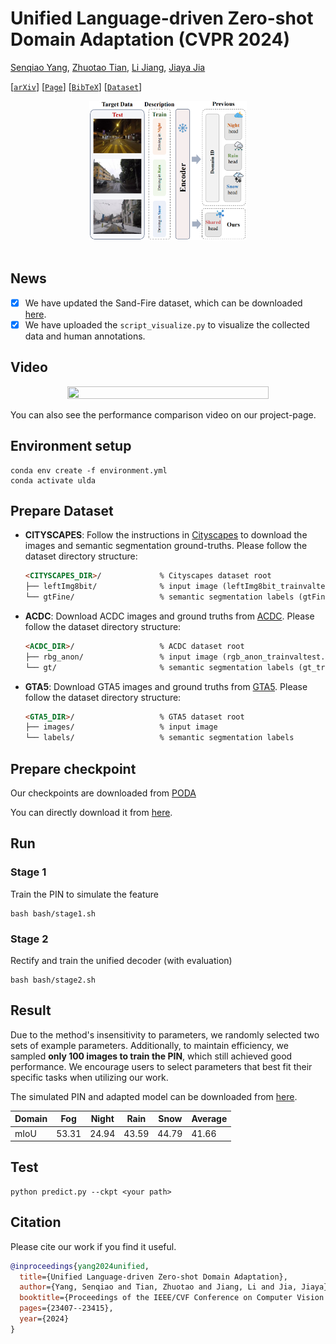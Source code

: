 # Unified Language-driven Zero-shot Domain Adaptation (CVPR 2024)
[Senqiao Yang](https://scholar.google.com/citations?user=NcJc-RwAAAAJ&hl),
[Zhuotao Tian](https://scholar.google.com/citations?user=mEjhz-IAAAAJ&hl),
[Li Jiang](https://scholar.google.com/citations?user=5cIodxsAAAAJ&hl),
[Jiaya Jia](https://scholar.google.com/citations?user=XPAkzTEAAAAJ&hl=en)

[[`arXiv`](https://arxiv.org/abs/2404.07155)] [[`Page`](https://senqiaoyang.com/project/ulda)] [[`BibTeX`](#cite)] [[`Dataset`](https://huggingface.co/datasets/Senqiao/Sand-Fire-ULDA)]

<div align="center">
  <img src="imgs/teaser.png" width="50%" height="50%"/>
</div><br/>


## News
- [x] We have updated the Sand-Fire dataset, which can be downloaded [here](https://huggingface.co/datasets/Senqiao/Sand-Fire-ULDA).
- [x] We have uploaded the `script_visualize.py` to visualize the collected data and human annotations.

## Video

<p align="center">
  <a href="https://www.youtube.com/watch?v=-9RiIbhcrew&ab_channel=SenqiaoYang">
    <img src="https://img.youtube.com/vi/-9RiIbhcrew/hqdefault.jpg" style="width:80%" height="50%"/>
  </a>
</p>
You can also see the performance comparison video on our project-page.

## Environment setup
```
conda env create -f environment.yml
conda activate ulda
```

## Prepare Dataset
* **CITYSCAPES**: Follow the instructions in [Cityscapes](https://www.cityscapes-dataset.com/)
  to download the images and semantic segmentation ground-truths. Please follow the dataset directory structure:
  ```html
  <CITYSCAPES_DIR>/             % Cityscapes dataset root
  ├── leftImg8bit/              % input image (leftImg8bit_trainvaltest.zip)
  └── gtFine/                   % semantic segmentation labels (gtFine_trainvaltest.zip)
  ```

* **ACDC**: Download ACDC images and ground truths from [ACDC](https://acdc.vision.ee.ethz.ch/download). Please follow the dataset directory structure:
  ```html
  <ACDC_DIR>/                   % ACDC dataset root
  ├── rbg_anon/                 % input image (rgb_anon_trainvaltest.zip)
  └── gt/                       % semantic segmentation labels (gt_trainval.zip)
  ```
 
* **GTA5**: Download GTA5 images and ground truths from [GTA5](https://download.visinf.tu-darmstadt.de/data/from_games/). Please follow the dataset directory structure:
  ```html
  <GTA5_DIR>/                   % GTA5 dataset root
  ├── images/                   % input image 
  └── labels/                   % semantic segmentation labels
  ```
## Prepare checkpoint
Our checkpoints are downloaded from [PODA](https://github.com/astra-vision/PODA)
 
You can directly download it from [here](https://drive.google.com/drive/folders/15-NhVItiVbplg_If3HJibokJssu1NoxL?usp=sharing).


## Run
### Stage 1 
Train the PIN to simulate the feature
```
bash bash/stage1.sh
```
### Stage 2
Rectify and train the unified decoder (with evaluation)
```
bash bash/stage2.sh
```
## Result
Due to the method's insensitivity to parameters, we randomly selected two sets of example parameters. Additionally, to maintain efficiency, we sampled **only 100 images to train the PIN**, which still achieved good performance. We encourage users to select parameters that best fit their specific tasks when utilizing our work.

The simulated PIN and adapted model can be downloaded from [here](https://drive.google.com/drive/folders/1bkNZ0n7kmM5Ct3QqHpv28wd3mFQfRAk1?usp=sharing).


| Domain | Fog  | Night | Rain  | Snow  | Average  |
|--------|------|-------|-------|-------|-------|
| mIoU   | 53.31 | 24.94 | 43.59 | 44.79 | 41.66

## Test
```
python predict.py --ckpt <your path>
```


## <a name="cite"></a>Citation
Please cite our work if you find it useful.
```bibtex
@inproceedings{yang2024unified,
  title={Unified Language-driven Zero-shot Domain Adaptation},
  author={Yang, Senqiao and Tian, Zhuotao and Jiang, Li and Jia, Jiaya},
  booktitle={Proceedings of the IEEE/CVF Conference on Computer Vision and Pattern Recognition},
  pages={23407--23415},
  year={2024}
}
```


